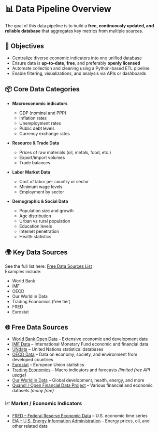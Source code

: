 # 📊 Data Pipeline Overview

The goal of this data pipeline is to build a **free, continuously updated, and reliable database** that aggregates key metrics from multiple sources.

## 🎯 Objectives

- Centralize diverse economic indicators into one unified database
- Ensure data is **up-to-date**, **free**, and preferably **openly licensed**
- Automate collection and cleaning using a Python-based ETL pipeline
- Enable filtering, visualizations, and analysis via APIs or dashboards

## 📦 Core Data Categories

- **Macroeconomic indicators**

  - GDP (nominal and PPP)
  - Inflation rates
  - Unemployment rates
  - Public debt levels
  - Currency exchange rates

- **Resource & Trade Data**

  - Prices of raw materials (oil, metals, food, etc.)
  - Export/import volumes
  - Trade balances

- **Labor Market Data**

  - Cost of labor per country or sector
  - Minimum wage levels
  - Employment by sector

- **Demographic & Social Data**
  - Population size and growth
  - Age distribution
  - Urban vs rural population
  - Education levels
  - Internet penetration
  - Health statistics

## 🌍 Key Data Sources

See the full list here: [Free Data Sources List](#)  
Examples include:

- World Bank
- IMF
- OECD
- Our World in Data
- Trading Economics (free tier)
- FRED
- Eurostat

## 🌐 Free Data Sources

- [World Bank Open Data](https://data.worldbank.org) – Extensive economic and development data
- [IMF Data](https://data.imf.org) – International Monetary Fund economic and financial data
- [UNdata](https://data.un.org) – United Nations statistical databases
- [OECD Data](https://data.oecd.org) – Data on economy, society, and environment from developed countries
- [Eurostat](https://ec.europa.eu/eurostat) – European Union statistics
- [Trading Economics](https://tradingeconomics.com) – Macro indicators and forecasts _(limited free API usage)_
- [Our World in Data](https://ourworldindata.org) – Global development, health, energy, and more
- [Quandl / Open Financial Data Project](https://www.quandl.com) – Various financial and economic datasets _(many free)_

### 📈 Market / Economic Indicators

- [FRED – Federal Reserve Economic Data](https://fred.stlouisfed.org) – U.S. economic time series
- [EIA – U.S. Energy Information Administration](https://www.eia.gov/opendata/) – Energy prices, oil, and other related data
